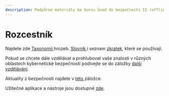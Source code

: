 ```yaml
---
description: Podpůrné materiály ke kurzu Úvod do bezpečnosti II (offline)
---
```


# Rozcestník

Najdete zde [Taxonomii ](broken-reference)hrozeb. [Slovník ](slovnik.md)i seznam [zkratek](seznam-zkratek.md), které se používají.



Pokud se chcete dále vzdělávat a prohlubovat vaše znalosti v různých oblastech kybernetické bezpečnosti podívejte se do záložky [další vzdělávání](zdroje/dalsi-vzdelavani.md).

Aktuality z bezpečnosti najdete v [této ](zdroje/aktuality-a-obecne-informace.md)záložce.



Užitečné aplikace a nástroje jsou dostupné [zde](zdroje/uzitecne-aplikace.md).

